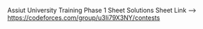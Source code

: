 Assiut University Training Phase 1 Sheet Solutions
Sheet Link --> https://codeforces.com/group/u3Ii79X3NY/contests
